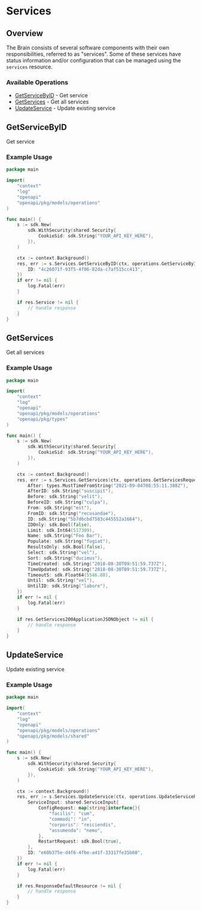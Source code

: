 # Services

## Overview

The Brain consists of several software components with their own responsibilities, referred to as "services".
Some of these services have status information and/or configuration that can be managed using the `services` resource.


### Available Operations

* [GetServiceByID](#getservicebyid) - Get service
* [GetServices](#getservices) - Get all services
* [UpdateService](#updateservice) - Update existing service

## GetServiceByID

Get service

### Example Usage

```go
package main

import(
	"context"
	"log"
	"openapi"
	"openapi/pkg/models/operations"
)

func main() {
    s := sdk.New(
        sdk.WithSecurity(shared.Security{
            CookieSid: sdk.String("YOUR_API_KEY_HERE"),
        }),
    )

    ctx := context.Background()
    res, err := s.Services.GetServiceByID(ctx, operations.GetServiceByIDRequest{
        ID: "4c26071f-93f5-4f06-82da-c7af515cc413",
    })
    if err != nil {
        log.Fatal(err)
    }

    if res.Service != nil {
        // handle response
    }
}
```

## GetServices

Get all services

### Example Usage

```go
package main

import(
	"context"
	"log"
	"openapi"
	"openapi/pkg/models/operations"
	"openapi/pkg/types"
)

func main() {
    s := sdk.New(
        sdk.WithSecurity(shared.Security{
            CookieSid: sdk.String("YOUR_API_KEY_HERE"),
        }),
    )

    ctx := context.Background()
    res, err := s.Services.GetServices(ctx, operations.GetServicesRequest{
        After: types.MustTimeFromString("2021-09-04T08:55:11.388Z"),
        AfterID: sdk.String("suscipit"),
        Before: sdk.String("velit"),
        BeforeID: sdk.String("culpa"),
        From: sdk.String("est"),
        FromID: sdk.String("recusandae"),
        ID: sdk.String("5b7d6cbd7503c445552a1664"),
        IDOnly: sdk.Bool(false),
        Limit: sdk.Int64(517309),
        Name: sdk.String("Foo Bar"),
        Populate: sdk.String("fugiat"),
        ResultsOnly: sdk.Bool(false),
        Select: sdk.String("vel"),
        Sort: sdk.String("ducimus"),
        TimeCreated: sdk.String("2018-08-30T09:51:59.737Z"),
        TimeUpdated: sdk.String("2018-08-30T09:51:59.737Z"),
        TimeoutS: sdk.Float64(5546.88),
        Until: sdk.String("vel"),
        UntilID: sdk.String("labore"),
    })
    if err != nil {
        log.Fatal(err)
    }

    if res.GetServices200ApplicationJSONObject != nil {
        // handle response
    }
}
```

## UpdateService

Update existing service

### Example Usage

```go
package main

import(
	"context"
	"log"
	"openapi"
	"openapi/pkg/models/operations"
	"openapi/pkg/models/shared"
)

func main() {
    s := sdk.New(
        sdk.WithSecurity(shared.Security{
            CookieSid: sdk.String("YOUR_API_KEY_HERE"),
        }),
    )

    ctx := context.Background()
    res, err := s.Services.UpdateService(ctx, operations.UpdateServiceRequest{
        ServiceInput: shared.ServiceInput{
            ConfigRequest: map[string]interface{}{
                "facilis": "cum",
                "commodi": "in",
                "corporis": "reiciendis",
                "assumenda": "nemo",
            },
            RestartRequest: sdk.Bool(true),
        },
        ID: "e60b375e-d4f6-4fbe-a41f-33317fe35b60",
    })
    if err != nil {
        log.Fatal(err)
    }

    if res.ResponseDefaultResource != nil {
        // handle response
    }
}
```
